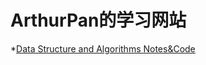 # ArthurPan的学习网站

*[Data Structure and Algorithms Notes&Code](https://alive-castanet-707.notion.site/2e51df464038416c93f58da6e61a30a5)
